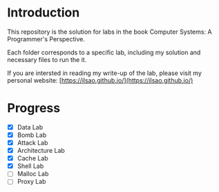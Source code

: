 # Introduction

This repository is the solution for labs in the book Computer Systems: A Programmer's Perspective. 

Each folder corresponds to a specific lab, including my solution and necessary files to run the it.

If you are intersted in reading my write-up of the lab, please visit my personal website: [https://ilsao.github.io/](https://ilsao.github.io/)

#  Progress

- [x] Data Lab
- [x] Bomb Lab
- [x] Attack Lab
- [x] Architecture Lab
- [x] Cache Lab
- [x] Shell Lab
- [ ] Malloc Lab
- [ ] Proxy Lab
